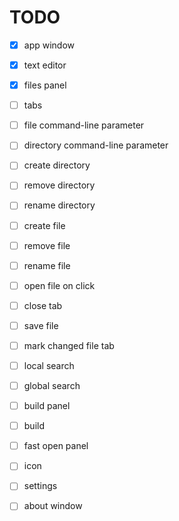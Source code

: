 # TODO

- [x] app window
- [x] text editor
- [x] files panel
- [ ] tabs
- [ ] file command-line parameter
- [ ] directory command-line parameter
- [ ] create directory
- [ ] remove directory
- [ ] rename directory
- [ ] create file
- [ ] remove file
- [ ] rename file
- [ ] open file on click
- [ ] close tab
- [ ] save file
- [ ] mark changed file tab
- [ ] local search
- [ ] global search
- [ ] build panel
- [ ] build
- [ ] fast open panel
- [ ] icon
- [ ] settings
- [ ] about window

